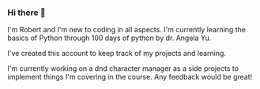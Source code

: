 ### Hi there 👋
I'm Robert and I'm new to coding in all aspects. I'm currently learning the basics of Python through 100 days of python by dr. Angela Yu. 

I've created this account to keep track of my projects and learning.

I'm currently working on a dnd character manager as a side projects to implement things I'm covering in the course. Any feedback would be great! 
<!--
**3613robert/3613robert** is a ✨ _special_ ✨ repository because its `README.md` (this file) appears on your GitHub profile.

Here are some ideas to get you started:

- 🔭 I’m currently working on ...
- 🌱 I’m currently learning ...
- 👯 I’m looking to collaborate on ...
- 🤔 I’m looking for help with ...
- 💬 Ask me about ...
- 📫 How to reach me: ...
- 😄 Pronouns: ...
- ⚡ Fun fact: ...
-->
